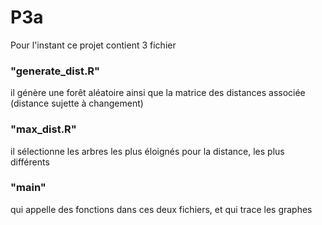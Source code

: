 # P3a

Pour l'instant ce projet contient 3 fichier

### "generate_dist.R"

il génère une forêt aléatoire ainsi que la matrice des distances associée (distance sujette à changement)


### "max_dist.R"

il sélectionne les arbres les  plus éloignés pour la distance, les plus différents


### "main"

qui appelle des fonctions dans ces deux fichiers, et qui trace les graphes
